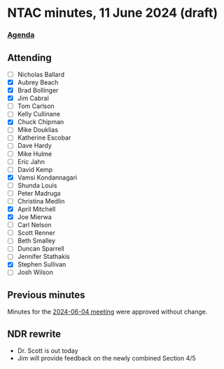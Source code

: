 # NTAC minutes, 11 June 2024 (draft)

### [Agenda](2024-06-11-agenda.md)

## Attending

- [ ] Nicholas Ballard
- [x] Aubrey Beach
- [x] Brad Bollinger
- [x] Jim Cabral
- [ ] Tom Carlson
- [ ] Kelly Cullinane
- [x] Chuck Chipman
- [ ] Mike Douklias
- [ ] Katherine Escobar
- [ ] Dave Hardy
- [ ] Mike Hulme
- [ ] Eric Jahn
- [ ] David Kemp
- [x] Vamsi Kondannagari
- [ ] Shunda Louis
- [ ] Peter Madruga
- [ ] Christina Medlin
- [x] April Mitchell
- [x] Joe Mierwa
- [ ] Carl Nelson
- [ ] Scott Renner
- [ ] Beth Smalley
- [ ] Duncan Sparrell
- [ ] Jennifer Stathakis
- [x] Stephen Sullivan
- [ ] Josh Wilson

## Previous minutes

Minutes for the [2024-06-04 meeting](2024-06-04-minutes.md) were approved without change.

## NDR rewrite

* Dr. Scott is out today
* Jim will provide feedback on the newly combined Section 4/5
